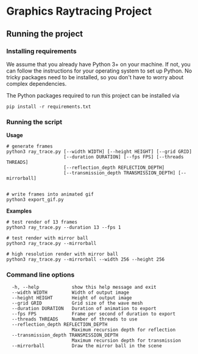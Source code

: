 # Graphics Raytracing Project

## Running the project

### Installing requirements

We assume that you already have Python 3+ on your machine. If not, you can follow the instructions for your operating system to set up Python. No tricky packages need to be installed, so you don't have to worry about complex dependencies.

The Python packages required to run this project can be installed via

```shell
pip install -r requirements.txt
```

### Running the script

**Usage**

```shell
# generate frames
python3 ray_trace.py [--width WIDTH] [--height HEIGHT] [--grid GRID]
                     [--duration DURATION] [--fps FPS] [--threads THREADS]
                     [--reflection_depth REFLECTION_DEPTH]
                     [--transmission_depth TRANSMISSION_DEPTH] [--mirrorball]


# write frames into animated gif
python3 export_gif.py
```

**Examples**

```shell
# test render of 13 frames
python3 ray_trace.py --duration 13 --fps 1

# test render with mirror ball
python3 ray_trace.py --mirrorball

# high resolution render with mirror ball
python3 ray_trace.py --mirrorball --width 256 --height 256
```

### Command line options

```shell
  -h, --help            show this help message and exit
  --width WIDTH         Width of output image
  --height HEIGHT       Height of output image
  --grid GRID           Grid size of the wave mesh
  --duration DURATION   Duration of animation to export
  --fps FPS             Frame per second of duration to export
  --threads THREADS     Number of threads to use
  --reflection_depth REFLECTION_DEPTH
                        Maximum recursion depth for reflection
  --transmission_depth TRANSMISSION_DEPTH
                        Maximum recursion depth for transmission
  --mirrorball          Draw the mirror ball in the scene
```
